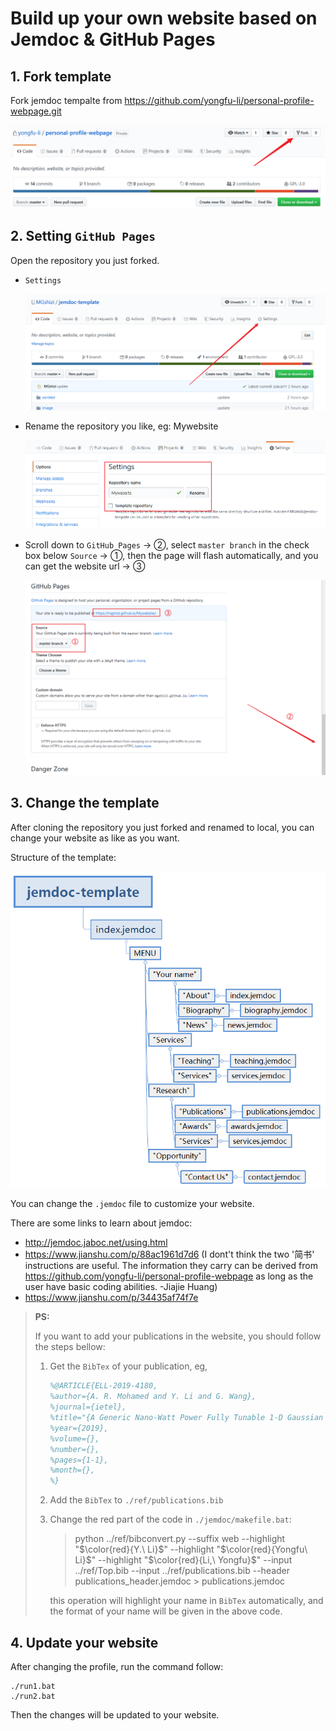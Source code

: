 

# Build up your own website based on Jemdoc & GitHub Pages



## 1. Fork template

Fork jemdoc tempalte from https://github.com/yongfu-li/personal-profile-webpage.git

![image-20200323150759566](./image/README/image-20200323150759566.png)

## 2. Setting `GitHub Pages`

Open the repository you just forked.

- `Settings`  

  ![image-20200323145950184](./image/README/image-20200323145950184.png)

- Rename the repository you like, eg: Mywebsite

  ![image-20200323150318269](./image/README/image-20200323150318269.png)

- Scroll down to `GitHub Pages` -> ②, select `master branch` in the check box below `Source` -> ①, then the page will flash automatically, and you can get the website url -> ③

  ![image-20200323150526799](./image/README/image-20200323150526799.png)

## 3. Change the template

After cloning the repository you just forked and renamed to local, you can change your website as like as you want.

Structure of the template:

![image-20200323155328672](./image/README/image-20200323155328672.png)

You can change the `.jemdoc` file to customize your website. 

There are some links to learn about jemdoc:

- http://jemdoc.jaboc.net/using.html
- https://www.jianshu.com/p/88ac1961d7d6 (I dont't think the two '简书' instructions are useful. The information they carry can be derived from https://github.com/yongfu-li/personal-profile-webpage as long as the user have basic coding abilities. -Jiajie Huang)
- https://www.jianshu.com/p/34435af74f7e

> **PS:**
>
> If you want to add your publications in the website, you should follow the steps bellow:
>
> 1. Get the `BibTex` of your publication, eg, 
>
>    ```latex
>    %@ARTICLE{ELL-2019-4180,
>    %author={A. R. Mohamed and Y. Li and G. Wang},
>    %journal={ietel},
>    %title="{A Generic Nano-Watt Power Fully Tunable 1-D Gaussian Kernel Circuit for Neural Network}",
>    %year={2019},
>    %volume={},
>    %number={},
>    %pages={1-1},
>    %month={},
>    %}
>    ```
>
> 2. Add the `BibTex` to `./ref/publications.bib`
>
> 3. Change the red part of the code in `./jemdoc/makefile.bat`:
>
>    > python ../ref/bibconvert.py --suffix web --highlight "$\color{red}{Y.\ Li}$" --highlight "$\color{red}{Yongfu\ Li}$" --highlight "$\color{red}{Li,\ Yongfu}$" --input ../ref/Top.bib --input ../ref/publications.bib --header publications_header.jemdoc > publications.jemdoc
>
>    this operation will highlight your name in `BibTex` automatically, and the format of your name will be given in the above code.



## 4. Update your website

After changing the profile, run the command follow:

```shell
./run1.bat
./run2.bat
```

Then the changes will be updated to your website.

